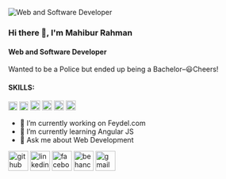 ![Web and Software Developer](https://media-exp1.licdn.com/dms/image/C5116AQELMRQSQwl8Gw/profile-displaybackgroundimage-shrink_350_1400/0/1523513689695?e=1636588800&v=beta&t=9ms2INZJlNvnRuZzVw36uicSbT2X2HvrR5gDXO4fFI0)
### Hi there 👋, I'm Mahibur Rahman
#### Web and Software Developer
Wanted to be a Police but ended up being a Bachelor–😃Cheers!

#### SKILLS: 
<img src="https://img.icons8.com/color/48/000000/javascript--v1.png" alt='javascript' height='18'> 
<img src='https://img.icons8.com/color/48/000000/angularjs.png' alt='angular' height='18'>  <img src="https://img.icons8.com/color/48/000000/bootstrap.png" alt='bootstrap' height='20'>  <img src="https://img.icons8.com/color/48/000000/html-5--v1.png" alt='html5' height='20'>  <img src="https://img.icons8.com/color/48/000000/css3.png" alt='css3' height='20'>  <img src="https://img.icons8.com/color/48/000000/typescript.png" alt='typescript' height='20'>

- 🔭 I’m currently working on Feydel.com 
- 🌱 I’m currently learning Angular JS 
- 💬 Ask me about Web Development 


[<img src='https://img.icons8.com/color-glass/48/000000/github.png' alt='github' height='40'>](https://github.com/mahibur01)  [<img src='https://img.icons8.com/fluency/48/000000/linkedin.png' alt='linkedin' height='40'>](https://www.linkedin.com/in/whoisrakib/)  [<img src='https://img.icons8.com/color/48/000000/facebook.png' alt='facebook' height='40'>](https://www.facebook.com/whoisrakib)  [<img src='https://img.icons8.com/color/48/000000/behance.png' alt='behance' height='40'>](mahiburrahman)  [<img src='https://img.icons8.com/color/48/000000/gmail-new.png' alt='gmail' height='40'>](mahibur.business@gmail.com)  

